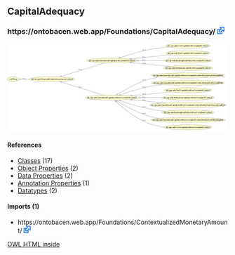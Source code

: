 <div class='summary'><h2>CapitalAdequacy</h2>
<h3>https://ontobacen.web.app/Foundations/CapitalAdequacy/ 
<a href='https://ontobacen.web.app/Foundations/CapitalAdequacy/' class='urlOption' target='_blank' ><img src="./OWLDoc/images/external.png" title="Attempt to open link in another window" /></a></h3>

<img src="./OWLViz.png" />

<div id='CapitalAdequacy'>
<h4>References</h4>
<div class='codebox'>
<ul>
<li>
<a href='https://htmlpreview.github.io/?https://github.com/filipepolizel/ontobacen/blob/master/public/Foundations/CapitalAdequacy/OWLDoc/classes/index-CapitalAdequacy.html' >Classes</a> (17)
</li>
<li>
<a href='https://htmlpreview.github.io/?https://github.com/filipepolizel/ontobacen/blob/master/public/Foundations/CapitalAdequacy/OWLDoc/objectproperties/index-CapitalAdequacy.html' >Object Properties</a> (2)
</li>
<li>
<a href='https://htmlpreview.github.io/?https://github.com/filipepolizel/ontobacen/blob/master/public/Foundations/CapitalAdequacy/OWLDoc/dataproperties/index-CapitalAdequacy.html' >Data Properties</a> (2)
</li>
<li>
<a href='https://htmlpreview.github.io/?https://github.com/filipepolizel/ontobacen/blob/master/public/Foundations/CapitalAdequacy/OWLDoc/annotationproperties/index-CapitalAdequacy.html' >Annotation Properties</a> (1)
</li>
<li>
<a href='https://htmlpreview.github.io/?https://github.com/filipepolizel/ontobacen/blob/master/public/Foundations/CapitalAdequacy/OWLDoc/datatypes/index-CapitalAdequacy.html' >Datatypes</a> (2)
</li>
</ul>
</div>
</div><!-- capitaladequacy -->


<div id='imports_(1)'>
<h4>Imports (1)</h4>
<div class='codebox'>
<ul>
<li class="asserted">https://ontobacen.web.app/Foundations/ContextualizedMonetaryAmount/ 
<a href='https://ontobacen.web.app/Foundations/ContextualizedMonetaryAmount/' class='urlOption' target='_blank' ><img src="./OWLDoc/images/external.png" title="Attempt to open link in another window" /></a></li>
</ul>
</div>
</div><!-- imports (1) -->

</div> <!-- summary -->
<p class='footer'>
<a href='http://code.google.com/p/ontology-browser/' target='_blank'>OWL HTML inside</a>
</p>
